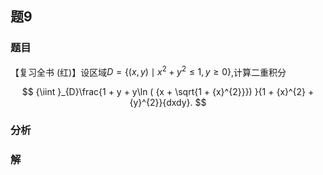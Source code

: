 ## 题9
### 题目
【复习全书 (红)】设区域$D = \{  {( {x, y})  \mid  {x}^{2} + {y}^{2} \leq  1, y \geq  0}\}$,计算二重积分

$$
{\iint }_{D}\frac{1 + y + y\ln ( {x + \sqrt{1 + {x}^{2}}}) }{1 + {x}^{2} + {y}^{2}}{dxdy}.
$$
### 分析

### 解